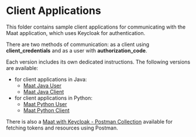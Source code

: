 # Client Applications

This folder contains sample client applications for communicating with the Maat application, which uses Keycloak for authentication.

There are two methods of communication: as a client using **client_credentials** and as a user with **authorization_code**.

Each version includes its own dedicated instructions. The following versions are available:
- for client applications in Java:
  - [Maat Java User](java-clients/maat-java-user/readme.md)
  - [Maat Java Client](java-clients/maat-java-client/readme.md)
- for client applications in Python:
  - [Maat Python User](python-clients/maat-python-user/readme.md)
  - [Maat Python Client](python-clients/maat-python-client/readme.md)

There is also a [Maat with Keycloak - Postman Collection](postman/maat-with-keycloak.postman_collection.json) available for fetching tokens and resources using Postman.